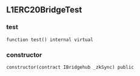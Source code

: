 ## L1ERC20BridgeTest

### test

```solidity
function test() internal virtual
```

### constructor

```solidity
constructor(contract IBridgehub _zkSync) public
```

